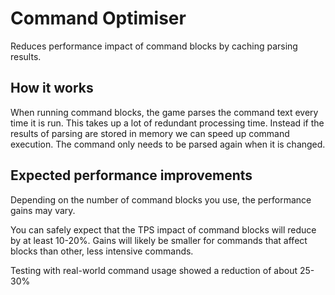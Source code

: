 # Command Optimiser

Reduces performance impact of command blocks by caching parsing results.

## How it works
When running command blocks, the game parses the command text every time it is run. This takes up a lot of redundant processing time. Instead if the results of parsing are stored in memory we can speed up command execution. The command only needs to be parsed again when it is changed.

## Expected performance improvements
Depending on the number of command blocks you use, the performance gains may vary.

You can safely expect that the TPS impact of command blocks will reduce by at least 10-20%. Gains will likely be smaller for commands that affect blocks than other, less intensive commands.

Testing with real-world command usage showed a reduction of about 25-30%

